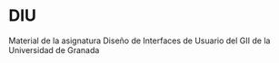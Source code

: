 # DIU
Material de la asignatura Diseño de Interfaces de Usuario del GII de la Universidad de Granada
